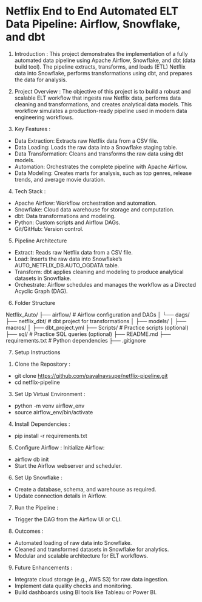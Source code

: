 # Netflix End to End Automated ELT Data Pipeline: Airflow, Snowflake, and dbt


1. Introduction : This project demonstrates the implementation of a fully automated data pipeline using Apache Airflow, Snowflake, and dbt (data build tool). The pipeline extracts, transforms, and loads (ETL) Netflix data into Snowflake, performs transformations using dbt, and prepares the data for analysis.

2. Project Overview : The objective of this project is to build a robust and scalable ELT workflow that ingests raw Netflix data, performs data cleaning and transformations, and creates analytical data models. This workflow simulates a production-ready pipeline used in modern data engineering workflows.

3. Key Features :

- Data Extraction: Extracts raw Netflix data from a CSV file.
- Data Loading: Loads the raw data into a Snowflake staging table.
- Data Transformation: Cleans and transforms the raw data using dbt models.
- Automation: Orchestrates the complete pipeline with Apache Airflow.
- Data Modeling: Creates marts for analysis, such as top genres, release trends, and average movie duration.

4. Tech Stack :

- Apache Airflow: Workflow orchestration and automation.
- Snowflake: Cloud data warehouse for storage and computation.
- dbt: Data transformations and modeling.
- Python: Custom scripts and Airflow DAGs.
- Git/GitHub: Version control.

5. Pipeline Architecture

- Extract: Reads raw Netflix data from a CSV file.
- Load: Inserts the raw data into Snowflake’s AUTO_NETFLIX_DB.AUTO_OGDATA table.
- Transform: dbt applies cleaning and modeling to produce analytical datasets in Snowflake.
- Orchestrate: Airflow schedules and manages the workflow as a Directed Acyclic Graph (DAG).

6. Folder Structure

Netflix_Auto/
├── airflow/                # Airflow configuration and DAGs
│   └── dags/
├── netflix_dbt/            # dbt project for transformations
│   ├── models/
│   ├── macros/
│   ├── dbt_project.yml
├── Scripts/                # Practice scripts (optional)
├── sql/                    # Practice SQL queries (optional)
├── README.md
├── requirements.txt        # Python dependencies
├── .gitignore

7. Setup Instructions

1) Clone the Repository :
- git clone https://github.com/payalnavsupe/netflix-pipeline.git
- cd netflix-pipeline

3) Set Up Virtual Environment :
- python -m venv airflow_env
- source airflow_env/bin/activate

4) Install Dependencies :
- pip install -r requirements.txt

5) Configure Airflow :
Initialize Airflow:
- airflow db init
- Start the Airflow webserver and scheduler.

6) Set Up Snowflake :
- Create a database, schema, and warehouse as required.
- Update connection details in Airflow.

7) Run the Pipeline :
- Trigger the DAG from the Airflow UI or CLI.

8. Outcomes :

- Automated loading of raw data into Snowflake.
- Cleaned and transformed datasets in Snowflake for analytics.
- Modular and scalable architecture for ELT workflows.

9. Future Enhancements :

- Integrate cloud storage (e.g., AWS S3) for raw data ingestion.
- Implement data quality checks and monitoring.
- Build dashboards using BI tools like Tableau or Power BI.
